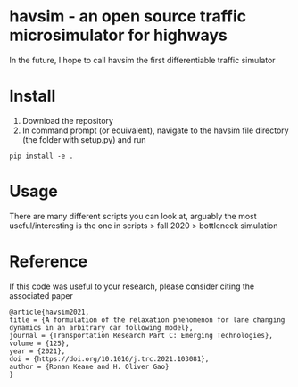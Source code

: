 # havsim - an open source traffic microsimulator for highways
In the future, I hope to call havsim the first differentiable traffic simulator

# Install
1. Download the repository
2. In command prompt (or equivalent), navigate to the havsim file directory (the folder with setup.py) and run 
```
pip install -e .
```

# Usage
There are many different scripts you can look at, arguably the most useful/interesting is the one in scripts > fall 2020 > bottleneck simulation

# Reference
If this code was useful to your research, please consider citing the associated paper
```
@article{havsim2021,
title = {A formulation of the relaxation phenomenon for lane changing dynamics in an arbitrary car following model},
journal = {Transportation Research Part C: Emerging Technologies},
volume = {125},
year = {2021},
doi = {https://doi.org/10.1016/j.trc.2021.103081},
author = {Ronan Keane and H. Oliver Gao}
}
```
